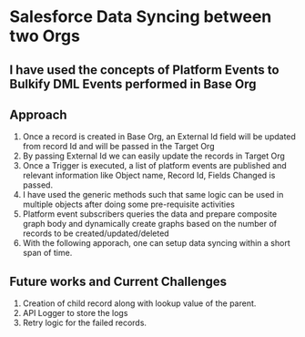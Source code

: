 # Salesforce Data Syncing between two Orgs

## I have used the concepts of Platform Events to Bulkify DML Events performed in Base Org

## Approach

1. Once a record is created in Base Org, an External Id field will be updated from record Id and will be passed in the Target Org
2. By passing External Id we can easily update the records in Target Org
3. Once a Trigger is executed, a list of platform events are published and relevant information like Object name, Record Id, Fields Changed is passed.
4. I have used the generic methods such that same logic can be used in multiple objects after doing some pre-requisite activities
5. Platform event subscribers queries the data and prepare composite graph body and dynamically create graphs based on the number of records to be created/updated/deleted
6. With the following apporach, one can setup data syncing within a short span of time.


## Future works and Current Challenges

1. Creation of child record along with lookup value of the parent.
2. API Logger to store the logs
3. Retry logic for the failed records.
